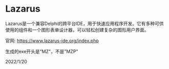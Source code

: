 # Lazarus

Lazarus是一个兼容Delphi的跨平台IDE，用于快速应用程序开发。它有多种可供使用的组件和一个图形表单设计器，可以轻松创建复杂的图形用户界面。  

官网: https://www.lazarus-ide.org/index.php  

生成的exe开头是"MZ"，不是"MZP"  


2022/1/20  
